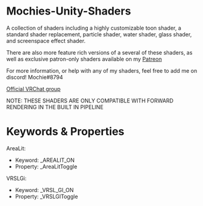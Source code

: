 # Mochies-Unity-Shaders

A collection of shaders including a highly customizable toon shader, a standard shader replacement, particle shader, water shader, glass shader, and screenspace effect shader. 

There are also more feature rich versions of a several of these shaders, as well as exclusive patron-only shaders available on my [Patreon](https://www.patreon.com/mochieshaders)

For more information, or help with any of my shaders, feel free to add me on discord! Mochie#8794

[Official VRChat group](https://vrc.group/MOCHIE.7640)

NOTE: THESE SHADERS ARE ONLY COMPATIBLE WITH FORWARD RENDERING IN THE BUILT IN PIPELINE

# Keywords & Properties

AreaLit:
- Keyword: _AREALIT_ON
- Property: _AreaLitToggle

VRSLGi:
- Keyword: _VRSL_GI_ON
- Property: _VRSLGIToggle